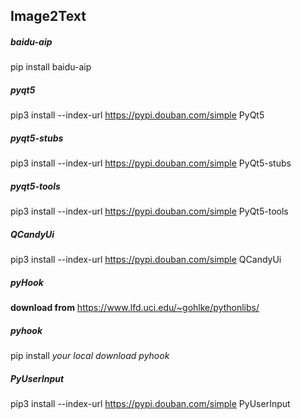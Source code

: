 ## Image2Text 

##### baidu-aip
pip install baidu-aip
##### pyqt5
pip3 install --index-url https://pypi.douban.com/simple PyQt5
##### pyqt5-stubs
pip3 install --index-url https://pypi.douban.com/simple PyQt5-stubs
##### pyqt5-tools
pip3 install --index-url https://pypi.douban.com/simple PyQt5-tools
##### QCandyUi
pip3 install --index-url https://pypi.douban.com/simple QCandyUi
##### pyHook  
**download from** https://www.lfd.uci.edu/~gohlke/pythonlibs/
##### pyhook
pip install *your local download pyhook*
##### PyUserInput
pip3 install --index-url https://pypi.douban.com/simple PyUserInput
